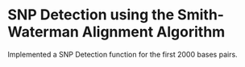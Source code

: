 # SNP Detection using the Smith-Waterman Alignment Algorithm

Implemented a SNP Detection function for the first 2000 bases pairs.